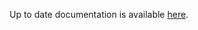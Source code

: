 <!-- DO NOT EDIT THIS FILE MANUALLY -->
<!-- Please read https://github.com/linuxserver/docker-baseimage-selkies/blob/kali/.github/CONTRIBUTING.md -->
Up to date documentation is available [here](https://github.com/linuxserver/docker-baseimage-selkies/blob/master/README.md).
